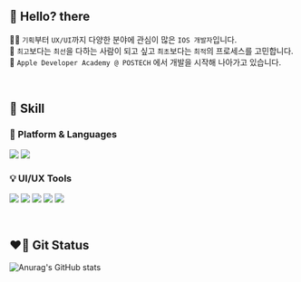 ## 👋 Hello? there 
👩‍💻 `기획`부터 `UX/UI`까지 다양한 분야에 관심이 많은 `IOS 개발자`입니다.<br/>
💭 `최고`보다는 `최선`을 다하는 사람이 되고 싶고 `최초`보다는 `최적`의 프로세스를 고민합니다.<br/>
🍎 `Apple Developer Academy @ POSTECH` 에서 개발을 시작해 나아가고 있습니다.

<br/>

## 💪 Skill <br/>
### 📱 Platform & Languages
<img src="https://img.shields.io/badge/IOS-000000?style=flat-square&logo=Ios&logoColor=white"/>   <img src="https://img.shields.io/badge/Swift-f05138?style=flat-square&logo=Swift&logoColor=white"/>

### 💡 UI/UX Tools
<img src="https://img.shields.io/badge/Adobe XD-FF61F6?style=flat-square&logo=Adobe XD&logoColor=white"/>    <img src="https://img.shields.io/badge/Sketch-F7B500?style=flat-square&logo=Sketch&logoColor=white"/>    <img src="https://img.shields.io/badge/Figma-303030?style=flat-square&logo=Figma&logoColor=white"/>   <img src="https://img.shields.io/badge/Adobe Photoshop-31A8FF?style=flat-square&logo=Adobe Photoshop&logoColor=white"/>    <img src="https://img.shields.io/badge/Adobe Illustrator-FF9A00?style=flat-square&logo=Adobe Illustrator&logoColor=white"/> 

<br/>

## ❤️‍🔥 Git Status <br/>

![Anurag's GitHub stats](https://github-readme-stats.vercel.app/api?username=GODNOEL&show_icons=true&theme=dracula)

<!--
**GODNOEL/GODNOEL** is a ✨ _special_ ✨ repository because its `README.md` (this file) appears on your GitHub profile.

Here are some ideas to get you started:

- 🔭 I’m currently working on ...
- 🌱 I’m currently learning ...
- 👯 I’m looking to collaborate on ...
- 🤔 I’m looking for help with ...
- 💬 Ask me about ...
- 📫 How to reach me: ...
- 😄 Pronouns: ...
- ⚡ Fun fact: ...
-->
